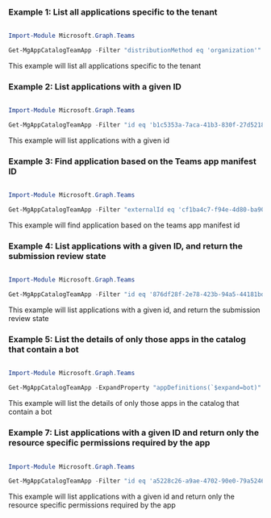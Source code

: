 ### Example 1: List all applications specific to the tenant

```powershell

Import-Module Microsoft.Graph.Teams

Get-MgAppCatalogTeamApp -Filter "distributionMethod eq 'organization'" 

```
This example will list all applications specific to the tenant

### Example 2: List applications with a given ID

```powershell

Import-Module Microsoft.Graph.Teams

Get-MgAppCatalogTeamApp -Filter "id eq 'b1c5353a-7aca-41b3-830f-27d5218fe0e5'" 

```
This example will list applications with a given id

### Example 3: Find application based on the Teams app manifest ID

```powershell

Import-Module Microsoft.Graph.Teams

Get-MgAppCatalogTeamApp -Filter "externalId eq 'cf1ba4c7-f94e-4d80-ba90-5594b641a8ee'" 

```
This example will find application based on the teams app manifest id

### Example 4: List applications with a given ID, and return the submission review state

```powershell

Import-Module Microsoft.Graph.Teams

Get-MgAppCatalogTeamApp -Filter "id eq '876df28f-2e78-423b-94a5-44181bd0e225'" -ExpandProperty "appDefinitions" 

```
This example will list applications with a given id, and return the submission review state

### Example 5: List the details of only those apps in the catalog that contain a bot

```powershell

Import-Module Microsoft.Graph.Teams

Get-MgAppCatalogTeamApp -ExpandProperty "appDefinitions(`$expand=bot)" -Filter "appDefinitions/any(a:a/bot ne null)" 

```
This example will list the details of only those apps in the catalog that contain a bot

### Example 7: List applications with a given ID and return only the resource specific permissions required by the app

```powershell

Import-Module Microsoft.Graph.Teams

Get-MgAppCatalogTeamApp -Filter "id eq 'a5228c26-a9ae-4702-90e0-79a5246d2f7d'" -ExpandProperty "appDefinitions(`$select=id,authorization)" 

```
This example will list applications with a given id and return only the resource specific permissions required by the app

